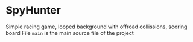 # SpyHunter
Simple racing game, looped background with offroad collissions, scoring board
File `main` is the main source file of the project
